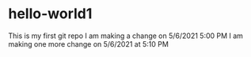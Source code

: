# hello-world1
This is my first git repo
I am making a change on 5/6/2021 5:00 PM
I am making one more change on 5/6/2021 at 5:10 PM
